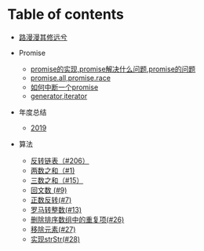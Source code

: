 # Table of contents

* [路漫漫其修远兮](README.md)

* Promise
  * [promise的实现,promise解决什么问题,promise的问题](./yibu/promise.md)
  * [promise.all,promise.race](./yibu/allRace.md)
  * [如何中断一个promise](./yibu/break.md)
  * [generator,iterator](./yibu/generator.md)

* 年度总结
  * [2019](./report/2019.md)

* 算法
  
  * [反转链表（#206）](https://github.com/Nightwishes/learning-Record/blob/master/leetCode/206.js)
  * [两数之和（#1)](https://github.com/Nightwishes/learning-Record/blob/master/leetCode/twoSum.js)
  * [三数之和（#15）](https://github.com/Nightwishes/learning-Record/blob/master/leetCode/15.treeSum.js)
  * [回文数 (#9)](https://github.com/Nightwishes/learning-Record/blob/master/leetCode/9.huiwen.js)
  * [正数反转(#7)](https://github.com/Nightwishes/learning-Record/blob/master/leetCode/7.整数反转.js)
  * [罗马转整数(#13)](https://github.com/Nightwishes/learning-Record/blob/master/leetCode/13.罗马数字转整数.js)
  * [删除排序数组中的重复项(#26)](https://github.com/Nightwishes/learning-Record/blob/master/leetCode/14.删除排序数组中的重复项.js)
  * [移除元素(#27)](https://github.com/Nightwishes/learning-Record/blob/master/leetCode/27.remove.js)
  * [实现strStr(#28)](https://github.com/Nightwishes/learning-Record/blob/master/leetCode/28.str.js)
